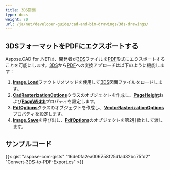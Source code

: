 ```yaml
---
title: 3DS図面
type: docs
weight: 70
url: /ja/net/developer-guide/cad-and-bim-drawings/3ds-drawings/
---
```


## **3DSフォーマットをPDFにエクスポートする**

Aspose.CAD for .NETは、開発者が[3DS](https://docs.fileformat.com/3d/3ds/)ファイルを[PDF](https://docs.fileformat.com/pdf/)形式にエクスポートすることを可能にします。[3DS](https://docs.fileformat.com/3d/3ds/)から[PDF](https://docs.fileformat.com/pdf/)への変換アプローチは以下のように機能します：

1. [**Image.Load**](https://reference.aspose.com/cad/net/aspose.cad.image/load/methods/2)ファクトリメソッドを使用して[3DS](https://docs.fileformat.com/3d/3ds/)図面ファイルをロードします。
1. [**CadRasterizationOptions**](https://reference.aspose.com/cad/net/aspose.cad.imageoptions/cadrasterizationoptions)クラスのオブジェクトを作成し、[**PageHeight**](https://reference.aspose.com/cad/net/aspose.cad.imageoptions/vectorrasterizationoptions/properties/pageheight)および[**PageWidth**](https://reference.aspose.com/cad/net/aspose.cad.imageoptions/vectorrasterizationoptions/properties/pagewidth)プロパティを設定します。
1. [**PdfOptions**](https://reference.aspose.com/cad/net/aspose.cad.imageoptions/pdfoptions)クラスのオブジェクトを作成し、[**VectorRasterizationOptions**](https://reference.aspose.com/cad/net/aspose.cad.imageoptions/vectorrasterizationoptions)プロパティを設定します。
1. [**Image.Save**](https://reference.aspose.com/cad/net/aspose.cad/image/methods/save/index)を呼び出し、[**PdfOptions**](https://reference.aspose.com/cad/net/aspose.cad.imageoptions/pdfoptions)のオブジェクトを第2引数として渡します。

## サンプルコード

{{< gist "aspose-com-gists" "16de0fa2ea006758f25d1ad32bc75fd2" "Convert-3DS-to-PDF-Export.cs" >}}

